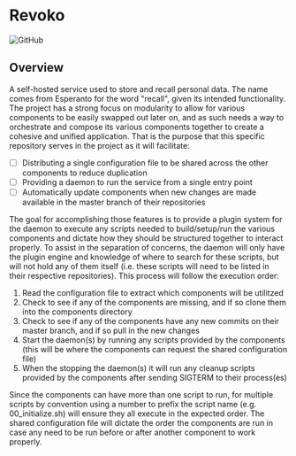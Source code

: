 # Revoko

![GitHub](https://img.shields.io/github/license/aewens/revoko?style=for-the-badge)

## Overview
A self-hosted service used to store and recall personal data. The name comes from Esperanto for the word "recall", given its intended functionality. The project has a strong focus on modularity to allow for various components to be easily swapped out later on, and as such needs a way to orchestrate and compose its various components together to create a cohesive and unified application. That is the purpose that this specific repository serves in the project as it will facilitate:

- [ ] Distributing a single configuration file to be shared across the other components to reduce duplication
- [ ] Providing a daemon to run the service from a single entry point
- [ ] Automatically update components when new changes are made available in the master branch of their repositories

The goal for accomplishing those features is to provide a plugin system for the daemon to execute any scripts needed to build/setup/run the various components and dictate how they should be structured together to interact properly. To assist in the separation of concerns, the daemon will only have the plugin engine and knowledge of where to search for these scripts, but will not hold any of them itself (i.e. these scripts will need to be listed in their respective repositories). This process will follow the execution order:

1. Read the configuration file to extract which components will be utilitzed
1. Check to see if any of the components are missing, and if so clone them into the components directory
1. Check to see if any of the components have any new commits on their master branch, and if so pull in the new changes
1. Start the daemon(s) by running any scripts provided by the components (this will be where the components can request the shared configuration file)
1. When the stopping the daemon(s) it will run any cleanup scripts provided by the components after sending SIGTERM to their process(es) 

Since the components can have more than one script to run, for multiple scripts by convention using a number to prefix the script name (e.g. 00_initialize.sh) will ensure they all execute in the expected order. The shared configuration file will dictate the order the components are run in case any need to be run before or after another component to work properly.
